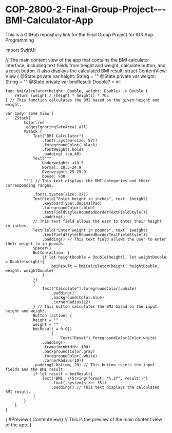 # COP-2800-2-Final-Group-Project---BMI-Calculator-App
This is a GitHub repository link for the Final Group Project for IOS App Programming

import SwiftUI

// The main content view of the app that contains the BMI calculator interface, including text fields from height and weight,  calculate button, and a reset button. It also displays the calculated BMI result.
struct ContentView: View {
   @State private var height: String = ""
    @State private var weight: String = ""
    @State private var bmiResult: Double? = nil
    
    func bmiCalculator(height: Double, weight: Double) -> Double {
        return (weight / (height * height)) * 703
    } // This function calculates the BMI based on the given height and weight.
 
    var body: some View {
        ZStack{
            Color.red
            .edgesIgnoringSafeArea(.all)
            VStack {
                Text("BMI Calculator")
                    .font(.system(size: 57))
                    .foregroundColor(.black)
                    .fontWeight(.bold)
                    .padding(.top,40)
                Text("""
                    Underweight: <18.5
                    Normal: 18.5-24.9
                    Overweight: 25-29.9
                    Obese: >30
            """) // This text displays the BMI categories and their corresponding ranges.
                
                .font(.system(size: 27))
                TextField("Enter height in inches", text: $height)
                    .keyboardType(.decimalPad)
                    .foregroundColor(.blue)
                    .textFieldStyle(RoundedBorderTextFieldStyle())
                    .padding()
                // This text field allows the user to enter their height in inches.
                TextField("Enter weight in pounds", text: $weight)
                    .textFieldStyle(RoundedBorderTextFieldStyle())
                    .padding() // This text field allows the user to enter their weight to in pounds.
                Spacer()
                Button(action: {
                    if let heightDouble = Double(height), let weightDouble = Double(weight){
                        bmiResult = bmiCalculator(height: heightDouble, weight: weightDouble)
                    }
                })
                {
                    Text("Calculate").foregroundColor(.white)
                        .padding()
                        .background(Color.blue)
                        .cornerRadius(12)
                } // This button calculates the BMI based on the input height and weight.
                Button (action: {
                height = ""
                weight = ""
                bmiResult = 0.0})
                        {
                            Text("Reset").foregroundColor(Color.white)
                    .padding()
                    .frame(minWidth: 100)
                    .background(Color.gray)
                    .foregroundColor(.white)
                    .cornerRadius(10)}
                .padding(.bottom, 20) // This button resets the input fields and the BMI result.
                if let result = bmiResult{
                    Text("BMI: \(String(format: "%.2f", result))")
                        .font(.system(size: 35))
                        .padding() // This text displays the calculated BMI result.
                }
            }
        }
    }
}
#Preview {
    ContentView() // This is the preview of the main content view of the app.
}
